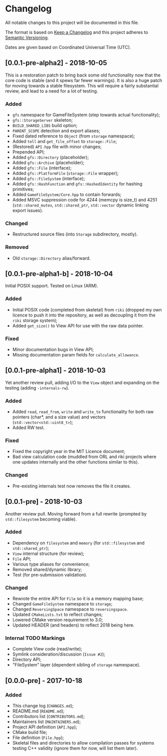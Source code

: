 # Changelog
All notable changes to this project will be documented in this file.

The format is based on [Keep a Changelog](http://keepachangelog.com/en/1.0.0/)
and this project adheres to [Semantic Versioning](http://semver.org/spec/v2.0.0.html).

Dates are given based on Coordinated Universal Time (UTC).

## [0.0.1-pre-alpha2] - 2018-10-05

This is a restoration patch to bring back some old functionality now that the core code is stable (and it spews far fewer warnings).  It is also a huge patch for moving towards a stable filesystem.  This will require a fairly substantial review, and lead to a need for a lot of testing.

### Added
- `gfs` namespace for GameFileSystem (step towards actual functionality);
- `gfs::StorageServer` skeleton;
- `BUILD_SHARED_LIBS` build option;
- `PARENT_SCOPE` detection and export aliases;
- Fixed dated reference to `Object` (from `storage` namespace);
- Added `tell` and `get_file_offset` to `storage::File`;
- (Restored) `API.hpp` file with minor changes;
- Prepended API;
- Added `gfs::Directory` (placeholder);
- Added `gfs::Archive` (placeholder);
- Added `gfs::File` (interface);
- Added `gfs::PlatformFile` (`storage::File` wrapper);
- Added `gfs::FileSystem` (interface);
- Added `gfs::HashFunction` and `gfs::HashedIdentity` for hashing primitives;
- Added `GameFileSystem/Core.hpp` to contain forwards;
- Added MSVC suppression code for 4244 (memcpy is size_t) and 4251 (`std::shared_mutex`, `std::shared_ptr`, `std::vector` dynamic linking export issues).

### Changed
- Restructured source files (into `Storage` subdirectory, mostly).

### Removed
- Old `storage::Directory` alias/forward.

## [0.0.1-pre-alpha1-b] - 2018-10-04

Initial POSIX support.  Tested on Linux (ARM).

### Added
- Initial POSIX code (completed from skeletal) from `riki` (dropped my own licence to push it into the repository, as well as decoupling it from the `riki` storage system);
- Added `get_size()` to View API for use with the raw data pointer.

### Fixed
- Minor documentation bugs in View API;
- Missing documentation param fields for `calculate_allowance`.

## [0.0.1-pre-alpha1] - 2018-10-03

Yet another review pull, adding I/O to the `View` object and expanding on the testing (adding `-internals-rw`).

### Added
- Added `read`, `read_from`, `write` and `write_to` functionality for both raw pointers (char*, and a size value) and vectors (`std::vector<std::uint8_t>`);
- Added RW test.

### Fixed
- Fixed the copyright year in the MIT Licence document;
- Bad view calculation code (muddled from ORL and riki projects where one updates internally and the other functions similar to this).

### Changed
- Pre-existing internals test now removes the file it creates.

## [0.0.1-pre] - 2018-10-03

Another review pull.  Moving forward from a full rewrite (prompted by `std::filesystem` becoming viable).

### Added
- Dependency on `filesystem` and `memory` (for `std::filesystem` and `std::shared_ptr`);
- `View` internal structure (for review);
- `File` API;
- Various type aliases for convenience;
- Removed shared/dynamic library;
- Test (for pre-submission validation).

### Changed
- Rewrote the entire API for `File` so it is a memory mapping base;
- Changed `GameFileSystem` namespace to `storage`;
- Changed `ReversingSpace` namespace to `reversingspace`.
- Updated `CMakeLists.txt` to reflect changes;
- Lowered CMake version requirement to 3.0;
- Updated HEADER (and headers) to reflect 2018 being here.

### Internal TODO Markings
- Complete View code (read/write);
- Symlink consideration/discussion (`Issue #2`);
- Directory API;
- "FileSystem" layer (dependent sibling of `storage` namespace).

## [0.0.0-pre] - 2017-10-18
### Added
- This change log (`CHANGES.md`);
- README.md (`README.md`);
- Contributors list (`CONTRIBUTORS.md`);
- Maintainers list (`MAINTAINERS.md`);
- Project API definition (`API.hpp`);
- CMake build file;
- File definition (`File.hpp`);
- Skeletal files and directories to allow compilation passes for systems testing C++ validity (ignore them for now, will list them later).